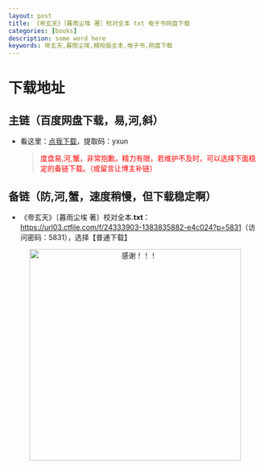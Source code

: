 ```yaml
---
layout: post
title: 《帝玄天》〔暮雨尘埃 著〕校对全本 txt 电子书网盘下载
categories: [books]
description: some word here
keywords: 帝玄天,暮雨尘埃,精校版全本,电子书,网盘下载
---
```


# 下载地址

## 主链（百度网盘下载，易,河,斜）

- 看这里：[点我下载](https://pan.baidu.com/s/1iMXUbSbtZQZjDcqDmnWUyw?pwd=yxun)，提取码：yxun

  > <p style="color:red" >度盘易,河,蟹，非常抱歉。精力有限，若维护不及时，可以选择下面稳定的备链下载。（或留言让博主补链）</p>

## 备链（防,河,蟹，速度稍慢，但下载稳定啊）

- 《帝玄天》〔暮雨尘埃 著〕校对全本.**txt**：<https://url03.ctfile.com/f/24333903-1383835882-e4c024?p=5831>（访问密码：5831），选择【普通下载】

<div align="center"><img src="https://pic.imgdb.cn/item/6707df6bd29ded1a8ce37031.gif" alt="感谢！！！" width="420px" height="auto"/></div>
